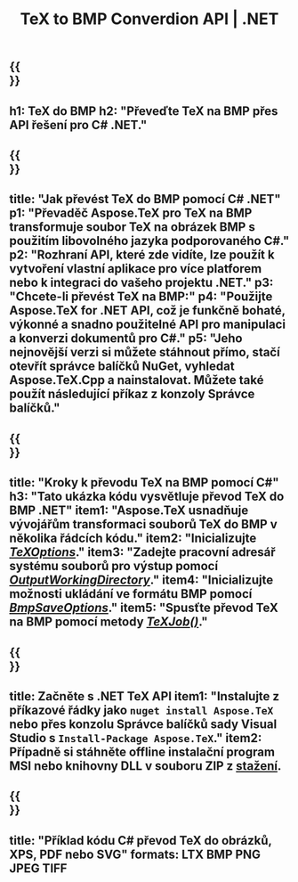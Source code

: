 ﻿---
translation: true
template: /_templates/_conversion-child-net.md
title: TeX to BMP Converdion API | .NET
description: Funkce konverze TeX do BMP. Integrujte tuto on-premise .NET knihovnu do svého projektu nebo použijte multiplatformní aplikace pro převod TeXu na BMP.
keywords: tex to bmp api net, tex2bmp integrovat c#
url: /net/conversion/tex-to-bmp/
family: tex
platformtag: net
feature: conversion
informat: TEX
outformat: BMP
otherformats: PNG JPEG TIFF PDF SVG XPS
---

{{<section banner>}}
---
h1: TeX do BMP
h2: "Převeďte TeX na BMP přes API řešení pro C# .NET."
---

{{<section overview>}}
---
title: "Jak převést TeX do BMP pomocí C# .NET"
p1: "Převaděč Aspose.TeX pro TeX na BMP transformuje soubor TeX na obrázek BMP s použitím libovolného jazyka podporovaného C#."
p2: "Rozhraní API, které zde vidíte, lze použít k vytvoření vlastní aplikace pro více platforem nebo k integraci do vašeho projektu .NET."
p3: "Chcete-li převést TeX na BMP:"
p4: "Použijte Aspose.TeX for .NET API, což je funkčně bohaté, výkonné a snadno použitelné API pro manipulaci a konverzi dokumentů pro C#."
p5: "Jeho nejnovější verzi si můžete stáhnout přímo, stačí otevřít správce balíčků NuGet, vyhledat Aspose.TeX.Cpp a nainstalovat. Můžete také použít následující příkaz z konzoly Správce balíčků."
---

{{<section feature1>}}
---
title: "Kroky k převodu TeX na BMP pomocí C#"
h3: "Tato ukázka kódu vysvětluje převod TeX do BMP .NET"
item1: "Aspose.TeX usnadňuje vývojářům transformaci souborů TeX do BMP v několika řádcích kódu."
item2: "Inicializujte [*TeXOptions*](https://reference.aspose.com/tex/net/aspose.tex/texoptions/)."
item3: "Zadejte pracovní adresář systému souborů pro výstup pomocí [*OutputWorkingDirectory*](https://reference.aspose.com/tex/net/aspose.tex/texoptions/outputworkingdirectory/)."
item4: "Inicializujte možnosti ukládání ve formátu BMP pomocí [*BmpSaveOptions*](https://reference.aspose.com/tex/net/aspose.tex.presentation.image/bmpsaveoptions/)."
item5: "Spusťte převod TeX na BMP pomocí metody [*TeXJob()*](https://reference.aspose.com/tex/net/aspose.tex/texjob/)."
---

{{<section feature2>}}
---
title: Začněte s .NET TeX API
item1: "Instalujte z příkazové řádky jako ```nuget install Aspose.TeX``` nebo přes konzolu Správce balíčků sady Visual Studio s ```Install-Package Aspose.TeX```."
item2: Případně si stáhněte offline instalační program MSI nebo knihovny DLL v souboru ZIP z [stažení](https://releases.aspose.com/tex/net).
---

{{<section widget>}}
---
title: "Příklad kódu C# převod TeX do obrázků, XPS, PDF nebo SVG"
formats: LTX BMP PNG JPEG TIFF
---